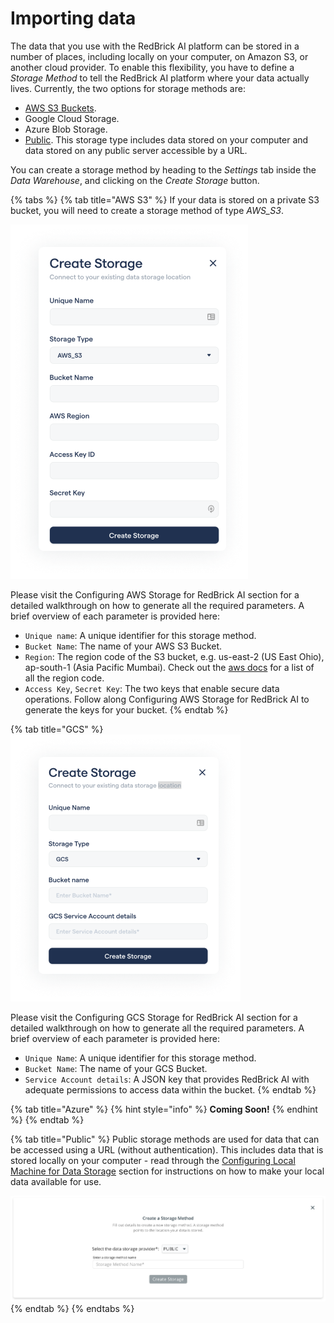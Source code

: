 # Importing data

The data that you use with the RedBrick AI platform can be stored in a number of places, including locally on your computer, on Amazon S3, or another cloud provider. To enable this flexibility, you have to define a _Storage Method_ to tell the RedBrick AI platform where your data actually lives. Currently, the two options for storage methods are:

* [AWS S3 Buckets](../storage-methods.md#configuring-aws-s3-storage-for-redbrick-ai).
* Google Cloud Storage.
* Azure Blob Storage.
* [Public](../storage-methods.md#configuring-local-machine-for-data-storage). This storage type includes data stored on your computer and data stored on any public server accessible by a URL.

You can create a storage method by heading to the _Settings_ tab inside the _Data Warehouse_, and clicking on the _Create Storage_ button.

{% tabs %}
{% tab title="AWS S3" %}
If your data is stored on a private S3 bucket, you will need to create a storage method of type _AWS\_S3_.

![](../../.gitbook/assets/app.redbrickai-1.png)

Please visit the Configuring AWS Storage for RedBrick AI section for a detailed walkthrough on how to generate all the required parameters. A brief overview of each parameter is provided here:

* `Unique name`: A unique identifier for this storage method.
* `Bucket Name`: The name of your AWS S3 Bucket.
* `Region`: The region code of the S3 bucket, e.g. us-east-2 \(US East Ohio\), ap-south-1 \(Asia Pacific Mumbai\). Check out the [aws docs](https://docs.aws.amazon.com/AWSEC2/latest/UserGuide/using-regions-availability-zones.html) for a list of all the region code.
* `Access Key`, `Secret Key`: The two keys that enable secure data operations. Follow along Configuring AWS Storage for RedBrick AI to generate the keys for your bucket.
{% endtab %}

{% tab title="GCS" %}
![](../../.gitbook/assets/app.redbrickai-2.png)

Please visit the Configuring GCS Storage for RedBrick AI section for a detailed walkthrough on how to generate all the required parameters. A brief overview of each parameter is provided here:

* `Unique Name`: A unique identifier for this storage method.
* `Bucket Name`: The name of your GCS Bucket.
* `Service Account details`: A JSON key that provides RedBrick AI with adequate permissions to access data within the bucket. 
{% endtab %}

{% tab title="Azure" %}
{% hint style="info" %}
**Coming Soon!**
{% endhint %}
{% endtab %}

{% tab title="Public" %}
Public storage methods are used for data that can be accessed using a URL \(without authentication\). This includes data that is stored locally on your computer - read through the [Configuring Local Machine for Data Storage](https://docs.redbrickai.com/platform/warehouse/prepare-data/#configure-local-machine-for-data-storage) section for instructions on how to make your local data available for use.

![Public storage method creation](../../.gitbook/assets/screen-shot-2021-01-20-at-12.42.12-pm-2x.png)
{% endtab %}
{% endtabs %}

